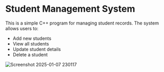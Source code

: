 # Student Management System

This is a simple C++ program for managing student records. The system allows users to:

- Add new students
- View all students
- Update student details
- Delete a student



![Screenshot 2025-01-07 230117](https://github.com/user-attachments/assets/35a39d9f-1d79-4846-9ac8-cd86bed86556)
